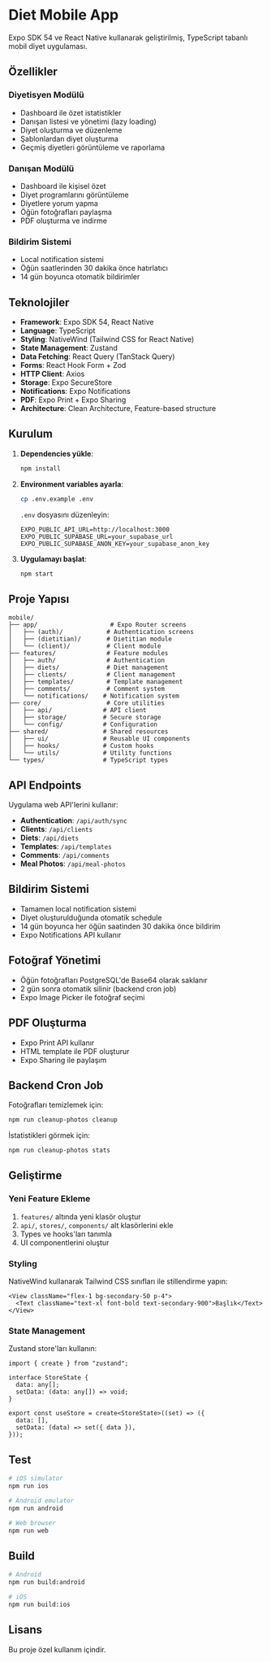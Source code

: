 # Diet Mobile App

Expo SDK 54 ve React Native kullanarak geliştirilmiş, TypeScript tabanlı mobil diyet uygulaması.

## Özellikler

### Diyetisyen Modülü

- Dashboard ile özet istatistikler
- Danışan listesi ve yönetimi (lazy loading)
- Diyet oluşturma ve düzenleme
- Şablonlardan diyet oluşturma
- Geçmiş diyetleri görüntüleme ve raporlama

### Danışan Modülü

- Dashboard ile kişisel özet
- Diyet programlarını görüntüleme
- Diyetlere yorum yapma
- Öğün fotoğrafları paylaşma
- PDF oluşturma ve indirme

### Bildirim Sistemi

- Local notification sistemi
- Öğün saatlerinden 30 dakika önce hatırlatıcı
- 14 gün boyunca otomatik bildirimler

## Teknolojiler

- **Framework**: Expo SDK 54, React Native
- **Language**: TypeScript
- **Styling**: NativeWind (Tailwind CSS for React Native)
- **State Management**: Zustand
- **Data Fetching**: React Query (TanStack Query)
- **Forms**: React Hook Form + Zod
- **HTTP Client**: Axios
- **Storage**: Expo SecureStore
- **Notifications**: Expo Notifications
- **PDF**: Expo Print + Expo Sharing
- **Architecture**: Clean Architecture, Feature-based structure

## Kurulum

1. **Dependencies yükle**:

   ```bash
   npm install
   ```

2. **Environment variables ayarla**:

   ```bash
   cp .env.example .env
   ```

   `.env` dosyasını düzenleyin:

   ```
   EXPO_PUBLIC_API_URL=http://localhost:3000
   EXPO_PUBLIC_SUPABASE_URL=your_supabase_url
   EXPO_PUBLIC_SUPABASE_ANON_KEY=your_supabase_anon_key
   ```

3. **Uygulamayı başlat**:
   ```bash
   npm start
   ```

## Proje Yapısı

```
mobile/
├── app/                    # Expo Router screens
│   ├── (auth)/            # Authentication screens
│   ├── (dietitian)/       # Dietitian module
│   └── (client)/          # Client module
├── features/              # Feature modules
│   ├── auth/              # Authentication
│   ├── diets/             # Diet management
│   ├── clients/           # Client management
│   ├── templates/         # Template management
│   ├── comments/          # Comment system
│   └── notifications/    # Notification system
├── core/                  # Core utilities
│   ├── api/              # API client
│   ├── storage/          # Secure storage
│   └── config/           # Configuration
├── shared/               # Shared resources
│   ├── ui/               # Reusable UI components
│   ├── hooks/            # Custom hooks
│   └── utils/            # Utility functions
└── types/                # TypeScript types
```

## API Endpoints

Uygulama web API'lerini kullanır:

- **Authentication**: `/api/auth/sync`
- **Clients**: `/api/clients`
- **Diets**: `/api/diets`
- **Templates**: `/api/templates`
- **Comments**: `/api/comments`
- **Meal Photos**: `/api/meal-photos`

## Bildirim Sistemi

- Tamamen local notification sistemi
- Diyet oluşturulduğunda otomatik schedule
- 14 gün boyunca her öğün saatinden 30 dakika önce bildirim
- Expo Notifications API kullanır

## Fotoğraf Yönetimi

- Öğün fotoğrafları PostgreSQL'de Base64 olarak saklanır
- 2 gün sonra otomatik silinir (backend cron job)
- Expo Image Picker ile fotoğraf seçimi

## PDF Oluşturma

- Expo Print API kullanır
- HTML template ile PDF oluşturur
- Expo Sharing ile paylaşım

## Backend Cron Job

Fotoğrafları temizlemek için:

```bash
npm run cleanup-photos cleanup
```

İstatistikleri görmek için:

```bash
npm run cleanup-photos stats
```

## Geliştirme

### Yeni Feature Ekleme

1. `features/` altında yeni klasör oluştur
2. `api/`, `stores/`, `components/` alt klasörlerini ekle
3. Types ve hooks'ları tanımla
4. UI componentlerini oluştur

### Styling

NativeWind kullanarak Tailwind CSS sınıfları ile stillendirme yapın:

```tsx
<View className="flex-1 bg-secondary-50 p-4">
  <Text className="text-xl font-bold text-secondary-900">Başlık</Text>
</View>
```

### State Management

Zustand store'ları kullanın:

```tsx
import { create } from "zustand";

interface StoreState {
  data: any[];
  setData: (data: any[]) => void;
}

export const useStore = create<StoreState>((set) => ({
  data: [],
  setData: (data) => set({ data }),
}));
```

## Test

```bash
# iOS simulator
npm run ios

# Android emulator
npm run android

# Web browser
npm run web
```

## Build

```bash
# Android
npm run build:android

# iOS
npm run build:ios
```

## Lisans

Bu proje özel kullanım içindir.
